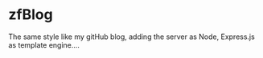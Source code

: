 # zfBlog
The same style like my gitHub blog, adding the server as Node, Express.js as template engine....
